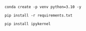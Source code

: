 ```
conda create -p venv python=3.10 -y
```

```
pip install -r requirements.txt
```

```
pip install ipykernel
```